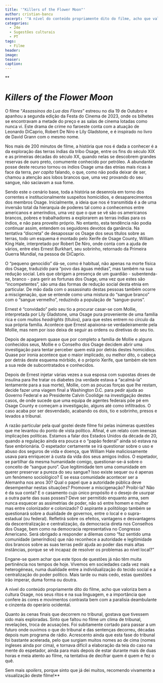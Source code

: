 ```yaml
---
title: '"Killers of the Flower Moon"'
author: cristian-bancu
excerpt: '"A nível do conteúdo propriamente dito do filme, acho que valoriza bem a cultura Osage, nos seus ritos e na sua linguagem, e a importância que confere às cores e movimentos contrasta bem com a paralisia deambulante e cinzenta do operário ocidental."'
categories:
  - 24e
  - Sugestões culturais
  - PT
tags:
  - Filme
header: 
image: 
teaser: 
caption:
---
```

**

# *Killers of the Flower Moon*

O filme “*Assassinos da Lua das Flores*” estreou no dia 19 de Outubro e apanhou a segunda edição da Festa do Cinema de 2023, onde os bilhetes se encontravam a metade do preço e as salas de cinema lotadas como nunca vi. Este drama de crime no faroeste conta com a atuação de Leonardo DiCaprio, Robert De Niro e Lily Gladstone, e é inspirado no livro de David Grann com o mesmo nome.

Nos mais de 200 minutos de filme, a história que nos é dada a conhecer é a da exploração das terras índias da tribo Osage, entre os fins do século XIX e as primeiras décadas do século XX, quando nelas se descobrem grandes reservas de ouro preto, comumente conhecido por petróleo. A abundante posse deste recurso tornou os índios Osage uma das etnias mais ricas à face da terra, *per capita* falando, o que, como não podia deixar de ser, chamou a atenção aos lobos brancos que, uma vez provando do seu sangue, não saciavam a sua fome.

Sendo este o cenário base, toda a história se desenrola em torno dos correntes e institucionalmente suspeitos homicídios, e desaparecimentos dos membros Osage. Inicialmente, a ideia que nos é transmitida é a de uma inversão total da hierarquia de poderes tal como a conhecemos entre americanos e ameríndios, uma vez que o que se vê são os americanos brancos, pobres e trabalhadores a explorarem as terras índias para os índios, e não para proveito próprio. No entanto, esta tendência não podia continuar assim, entendem os seguidores devotos da ganância. Na tentativa “discreta” de desapossar os Osage dos seus títulos sobre as terras, todo um esquema é montado pelo Xerife de Osage County, William King Hale, interpretado por Robert De Niro, onde conta com a ajuda de vários, entre eles Ernest Burkhart, seu sobrinho, retornado da Primeira Guerra Mundial, na pessoa de DiCaprio.

O “pequeno genocídio” dá-se, como é habitual, não apenas na morte física dos Osage, traduzido para “povo das águas médias”, mas também na sua redução social. Leis que obrigam a presença de um guardião - subentenda-se, branco - para gerir as fortunas dos Osage, uma vez que estes são “incompetentes”, são uma das formas de redução social desta etnia em particular. De mão dada com o assassinato destas pessoas também ocorre a miscigenação, que se entende como uma mistura do “sangue branco” com o “sangue vermelho”, reduzindo a população de “sangue-puros”.

Ernest é “convidado” pelo seu tio a procurar casar-se com Mollie, interpretada por Lily Gladstone, uma Osage pura proveniente de uma família rica e com muitos *headrights* (títulos), para que estes entrem no círculo da sua própria família. Acontece que Ernest apaixona-se verdadeiramente pela Mollie, mas nem por isso deixa de seguir as ordens ou diretivas do seu tio.

Depois de apagarem quase que por completo a família de Mollie e alguns conhecidos seus, Mollie e o Conselho dos Osage decidem abrir uma investigação para tentar perceber quem está por detrás destes homicídios. Quase por ironia acontece que o maior implicado, ou melhor dito, o cabeça por detrás deste esquema mórbido, é o próprio Xerife, que também ele tem a sua rede de subcontratados e conhecidos.

Depois de Ernest injetar várias vezes a sua esposa com supostas doses de insulina para lhe tratar os diabetes (na verdade estava a “acalmá-la” lentamente para a sua morte), Mollie, com as poucas forças que lhe restam, decide fazer uma viagem final a Washington D.C. para pedir ajuda ao Governo Federal e ao Presidente Calvin Coolidge na investigação destes casos, de onde sucede que uma equipa de agentes federais põe pé em Osage County e começam a investigação, alguns até como infiltrados. O caso acaba por ser desvendado, acabando os dois, tio e sobrinho, presos e levados a tribunal. 

A razão particular pela qual gostei deste filme foi pelas inúmeras questões que me levantou do ponto de vista político. Afinal, é um relato com imensas implicações políticas. Estamos a falar dos Estados Unidos da década de 20, quando a regulação ainda era pouca e o “papão federal” ainda só estava na fase embrionária. O espetador certamente se irá questionar sobre o uso e abuso dos seguros de vida e doença, que William Hale maliciosamente usava para enriquecer à custa da vida dos seus amigos índios. O espetador, se partilhar da mesma humanidade comigo, questionar-se-á sobre o conceito de “sangue puro”. Que legitimidade tem uma comunidade em querer preservar a pureza do seu sangue? Isso existe sequer ou é apenas um fenómeno sociológico? E se essa comunidade acontecer ser a Alemanha nos anos 30? Qual o papel que a autoridade pública deve desempenhar nestas situações? Promover a miscigenação? Proibí-la? Não é da sua conta? E o casamento cujo único propósito é o desejo de usurpar a outra parte das suas posses? Deve ser permitido enquanto arma, sem nunca esquecer as assimetrias de poder, não só entre homem e mulher mas entre colonizador e colonizado? O aspirante a politólogo também se questionará sobre a dualidade de governos, entre o local e o supra-estadual (ou federal). Refletirá sobre os efeitos, vantagens e desvantagens da descentralização e centralização, da democracia direta nos Conselhos dos Osage, bem como na democracia representativa no Congresso Americano. Será obrigado a responder a dilemas como “faz sentido uma comunidade (ameríndios) que não reconhece a autoridade e legitimidade dos brancos sobre as suas terras pedir ajuda ao poder das mais altas instâncias, porque se vê incapaz de resolver os problemas ao nível local?”

Engane-se quem achar que este tipos de questões já não têm muita pertinência nos tempos de hoje. Vivemos em sociedades cada vez mais heterogéneas, numa dualidade entre a individualização do tecido social e a centralização do poder político. Mais tarde ou mais cedo, estas questões irão imperar, duma forma ou doutra.

A nível do conteúdo propriamente dito do filme, acho que valoriza bem a cultura Osage, nos seus ritos e na sua linguagem, e a importância que confere às cores e movimentos contrasta bem com a paralisia deambulante e cinzenta do operário ocidental.

Quanto às cenas finais que decorrem no tribunal, gostava que tivessem sido mais exploradas. Sinto que faltou no filme um clima de tribunal, revelações, troca de acusações. Foi subitamente cortado para passar a um futuro onde ouvimos o que do tribunal e das sentenças decorreu, décadas depois num programa de rádio. Acrescento ainda que esta fase do tribunal foi bastante acelerada, pelo que surgiam muitos nomes ao de cima (nomes ingleses ainda por cima), e tornava difícil a elaboração da teia do caso na mente do espetador, ainda para mais depois de estar durante mais de duas horas e meia atento ao filme, na tentativa de decifrar quem é quem e fez o quê.

Sem mais *spoilers*, porque sinto que já dei muitos, recomendo vivamente a visualização deste filme!**